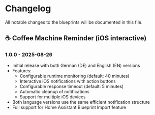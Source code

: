 # Changelog

All notable changes to the blueprints will be documented in this file.

## ☕ Coffee Machine Reminder (iOS interactive)

### 1.0.0 - 2025-08-26
- Initial release with both German (DE) and English (EN) versions
- Features:
  - Configurable runtime monitoring (default: 40 minutes)
  - Interactive iOS notifications with action buttons
  - Configurable response timeout (default: 5 minutes)
  - Automatic cleanup of notifications
  - Support for multiple iOS devices
- Both language versions use the same efficient notification structure
- Full support for Home Assistant Blueprint Import feature